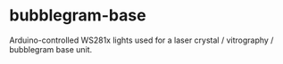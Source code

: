 # bubblegram-base
Arduino-controlled WS281x lights used for a laser crystal / vitrography / bubblegram base unit.
